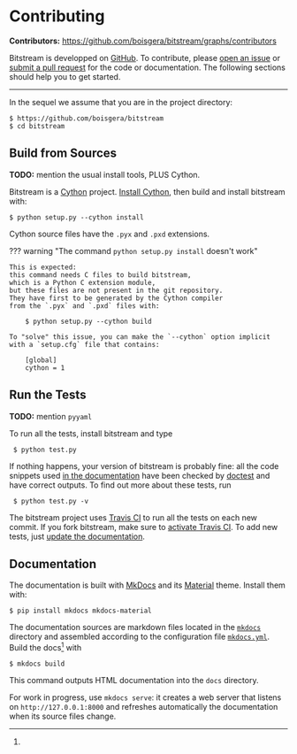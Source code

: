 
Contributing
================================================================================

**Contributors:** <https://github.com/boisgera/bitstream/graphs/contributors>

Bitstream is developped on [GitHub](https://github.com/boisgera/bitstream).
To contribute, please [open an issue][issue] or [submit a pull request][PR]
for the code or documentation.
The following sections should help you to get started.

[GitHub]: https://github.com/boisgera/bitstream
[issue]: https://github.com/boisgera/bitstream/issues
[PR]: https://github.com/boisgera/bitstream/pulls

-----

In the sequel we assume that you are in the project directory:

    $ https://github.com/boisgera/bitstream
    $ cd bitstream

Build from Sources
--------------------------------------------------------------------------------

**TODO:** mention the usual install tools, PLUS Cython.

Bitstream is a [Cython] project.
[Install Cython], then build and install bitstream with:

    $ python setup.py --cython install

Cython source files have the `.pyx` and `.pxd` extensions.

??? warning "The command `python setup.py install` doesn't work"

    This is expected:
    this command needs C files to build bitstream,
    which is a Python C extension module,
    but these files are not present in the git repository.
    They have first to be generated by the Cython compiler
    from the `.pyx` and `.pxd` files with:

        $ python setup.py --cython build

    To "solve" this issue, you can make the `--cython` option implicit
    with a `setup.cfg` file that contains:

        [global]
        cython = 1

[Cython]: http://cython.org/#documentation
[install Cython]: http://cython.readthedocs.io/en/latest/src/quickstart/install.html#installing-cython


Run the Tests
--------------------------------------------------------------------------------

**TODO:** mention `pyyaml`

To run all the tests, install bitstream and type

     $ python test.py

If nothing happens, your version of bitstream is probably fine: 
all the code snippets
used [in the documentation](http://boisgera.github.io/bitstream/)
have been checked by [doctest] and have correct outputs.
To find out more about these tests, run

     $ python test.py -v

The bitstream project uses [Travis CI](https://travis-ci.org/) 
to run all the tests on each new commit. 
If you fork bitstream, make sure to [activate Travis CI](https://docs.travis-ci.com/user/getting-started/).
To add new tests, just [update the documentation](#the-documentation).

[doctest]: https://docs.python.org/2/library/doctest.html


Documentation
--------------------------------------------------------------------------------

The documentation is built with [MkDocs](http://www.mkdocs.org/) and its 
[Material](https://squidfunk.github.io/mkdocs-material/) theme.
Install them with:

    $ pip install mkdocs mkdocs-material

The documentation sources are markdown files located 
in the [`mkdocs`](https://github.com/boisgera/bitstream/tree/master/mkdocs)
directory and assembled according to the configuration file 
[`mkdocs.yml`](https://github.com/boisgera/bitstream/blob/master/mkdocs.yml).
Build the docs[^build] with

    $ mkdocs build

This command outputs HTML documentation into the `docs` directory.

[^build]:
  For work in progress, use `mkdocs serve`: it creates a web server 
  that listens on `http://127.0.0.1:8000` and refreshes automatically
  the documentation when its source files change.
